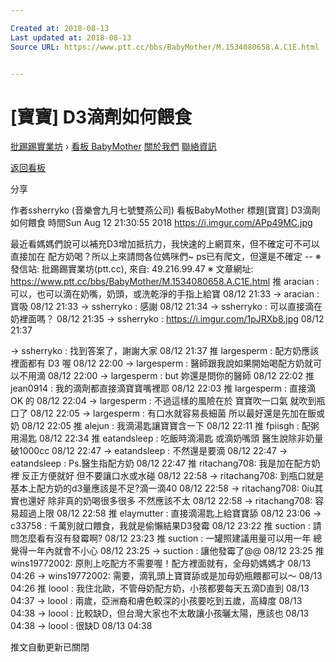 ```yaml
---

Created at: 2018-08-13
Last updated at: 2018-08-13
Source URL: https://www.ptt.cc/bbs/BabyMother/M.1534080658.A.C1E.html


---
```


# [寶寶] D3滴劑如何餵食


[批踢踢實業坊](https://www.ptt.cc/bbs/) › [看板 BabyMother](https://www.ptt.cc/bbs/BabyMother/index.html) [關於我們](https://www.ptt.cc/about.html) [聯絡資訊](https://www.ptt.cc/contact.html)

[返回看板](https://www.ptt.cc/bbs/BabyMother/index.html)

分享

作者ssherryko (音樂會九月七號雙燕公司)
看板BabyMother
標題\[寶寶\] D3滴劑如何餵食
時間Sun Aug 12 21:30:55 2018
<https://i.imgur.com/APp49MC.jpg>

最近看媽媽們說可以補充D3增加抵抗力，我快速的上網買來，但不確定可不可以直接加在 配方奶喝？所以上來請問各位媽咪們~ ps已有爬文，但還是不確定 -- ※ 發信站: 批踢踢實業坊(ptt.cc), 來自: 49.216.99.47 ※ 文章網址: <https://www.ptt.cc/bbs/BabyMother/M.1534080658.A.C1E.html>
推 aracian : 可以，也可以滴在奶嘴，奶頭，或洗乾淨的手指上給寶 08/12 21:33
→ aracian : 寶吸 08/12 21:33
→ ssherryko : 感謝 08/12 21:34
→ ssherryko : 可以直接滴在奶裡面嗎？ 08/12 21:35
→ ssherryko : <https://i.imgur.com/1pJRXb8.jpg> 08/12 21:37

→ ssherryko : 找到答案了，謝謝大家 08/12 21:37
推 largesperm : 配方奶應該裡面都有 D3 喔 08/12 22:00
→ largesperm : 醫師跟我說如果開始喝配方奶就可以不用滴 08/12 22:00
→ largesperm : but 妳還是問你的醫師 08/12 22:02
推 jean0914 : 我的滴劑都直接滴寶寶嘴裡耶 08/12 22:03
推 largesperm : 直接滴 OK 的 08/12 22:04
→ largesperm : 不過這樣的風險在於 寶寶吹一口氣 就吹到瓶口了 08/12 22:05
→ largesperm : 有口水就容易長細菌 所以最好還是先加在飯或奶 08/12 22:05
推 alejun : 我滴湯匙讓寶寶含一下 08/12 22:11
推 fpiisgh : 配粥用湯匙 08/12 22:34
推 eatandsleep : 吃飯時滴湯匙 或滴奶嘴頭 醫生說除非奶量破1000cc 08/12 22:47
→ eatandsleep : 不然還是要滴 08/12 22:47
→ eatandsleep : Ps.醫生指配方奶 08/12 22:47
推 ritachang708: 我是加在配方奶裡 反正方便就好 但不要讓口水或水碰 08/12 22:58
→ ritachang708: 到瓶口就是 基本上配方奶的d3量應該是不足?滴一滴40 08/12 22:58
→ ritachang708: 0iu其實也還好 除非真的奶喝很多很多 不然應該不太 08/12 22:58
→ ritachang708: 容易超過上限 08/12 22:58
推 elaymutter : 直接滴湯匙上給寶寶舔 08/12 23:06
→ c33758 : 千萬別就口餵食，我就是偷懶結果D3發霉 08/12 23:22
推 suction : 請問怎麼看有沒有發霉啊? 08/12 23:23
推 suction : 一罐照建議用量可以用一年 總覺得一年內就會不小心 08/12 23:25
→ suction : 讓他發霉了@@ 08/12 23:25
推 wins19772002: 原則上吃配方不需要喔！配方裡面就有，全母奶媽媽才 08/13 04:26
→ wins19772002: 需要，滴乳頭上寶寶舔或是加母奶瓶餵都可以～ 08/13 04:26
推 loool : 我住北歐，不管母奶配方奶，小孩都要每天五滴D直到 08/13 04:37
→ loool : 兩歲，亞洲裔和膚色較深的小孩要吃到五歲，高緯度 08/13 04:38
→ loool : 比較缺D，但台灣大家也不太敢讓小孩曬太陽，應該也 08/13 04:38
→ loool : 很缺D 08/13 04:38

推文自動更新已關閉

